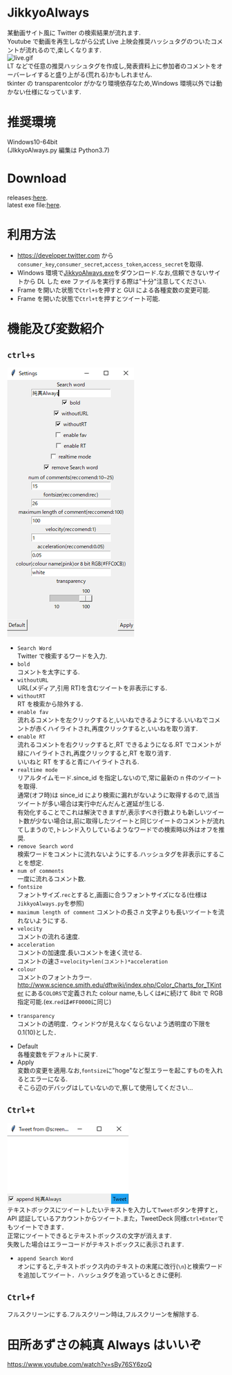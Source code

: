 # JikkyoAlways

某動画サイト風に Twitter の検索結果が流れます.  
Youtube で動画を再生しながら公式 Live 上映会推奨ハッシュタグのついたコメントが流れるので,楽しくなります.  
![live.gif](https://github.com/T3aHat/JikkyoAlways/blob/master/image/live.gif)  
LT などで任意の推奨ハッシュタグを作成し,発表資料上に参加者のコメントをオーバーレイすると盛り上がる(荒れる)かもしれません.  
tkinter の transparentcolor がかなり環境依存なため,Windows 環境以外では動かない仕様になっています.

# 推奨環境

Windows10-64bit  
(JIkkyoAlways.py 編集は Python3.7)

# Download

releases:[here](https://github.com/T3aHat/JikkyoAlways/releases).  
latest exe file:[here](https://github.com/T3aHat/JikkyoAlways/raw/master/JikkyoAlways.exe).

# 利用方法

- https://developer.twitter.com から`consumer_key`,`consumer_secret`,`access_token`,`access_secret`を取得.
- Windows 環境で[JikkyoAlways.exe](https://github.com/T3aHat/JikkyoAlways/raw/master/JikkyoAlways.exe)をダウンロード.なお,信頼できないサイトから DL した exe ファイルを実行する際は"十分"注意してください.
- Frame を開いた状態で`Ctrl+s`を押すと GUI による各種変数の変更可能.
- Frame を開いた状態で`Ctrl+t`を押すとツイート可能.

# 機能及び変数紹介

## `ctrl+s`

![Change.png](https://github.com/T3aHat/JikkyoAlways/blob/master/image/Change.png)

- `Search Word`  
  Twitter で検索するワードを入力.
- `bold`  
  コメントを太字にする.
- `withoutURL`  
  URL(メディア,引用 RT)を含むツイートを非表示にする.
- `withoutRT`  
  RT を検索から除外する.
- `enable fav`  
  流れるコメントを左クリックすると,いいねできるようにする.いいねでコメントが赤くハイライトされ,再度クリックすると,いいねを取り消す.
- `enable RT`  
  流れるコメントを右クリックすると,RT できるようになる.RT でコメントが緑にハイライトされ,再度クリックすると,RT を取り消す.  
  いいねと RT をすると青にハイライトされる.
- `realtime mode`  
  リアルタイムモード.since_id を指定しないので,常に最新の n 件のツイートを取得.  
  通常(オフ時)は since_id により検索に漏れがないように取得するので,該当ツイートが多い場合は実行中だんだんと遅延が生じる.  
  有効化することでこれは解決できますが,表示すべき行数よりも新しいツイート数が少ない場合は,前に取得したツイートと同じツイートのコメントが流れてしまうので,トレンド入りしているようなワードでの検索時以外はオフを推奨.
- `remove Search word`  
  検索ワードをコメントに流れないようにする.ハッシュタグを非表示にすることを想定.
- `num of comments`  
  一度に流れるコメント数.
- `fontsize`  
  フォントサイズ.`rec`とすると,画面に合うフォントサイズになる(仕様は`JikkyoAlways.py`を参照)
- `maximum length of comment`
  コメントの長さ.n 文字よりも長いツイートを流れないようにする.
- `velocity`  
  コメントの流れる速度.
- `acceleration`  
  コメントの加速度.長いコメントを速く流せる.  
  コメントの速さ=`velocity+len(コメント)*acceleration`
- `colour`  
  コメントのフォントカラー. http://www.science.smith.edu/dftwiki/index.php/Color_Charts_for_TKinter にある`COLORS`で定義された colour name,もしくは`#`に続けて 8bit で RGB 指定可能.(ex.`red`は`#FF0000`に同じ)
* `transparency`  
  コメントの透明度．ウィンドウが見えなくならないよう透明度の下限を 0.1(10)とした．
- Default  
  各種変数をデフォルトに戻す.
- Apply  
  変数の変更を適用.なお,`fontsize`に"hoge"など型エラーを起こすものを入れるとエラーになる.  
  そこら辺のデバッグはしていないので,察して使用してください...

## `Ctrl+t`

![tweet.png](https://github.com/T3aHat/JikkyoAlways/blob/master/image/tweet.png)  
テキストボックスにツイートしたいテキストを入力して`Tweet`ボタンを押すと，API 認証しているアカウントからツイート.また，TweetDeck 同様`ctrl+Enter`でもツイートできます．  
正常にツイートできるとテキストボックスの文字が消えます.  
失敗した場合はエラーコードがテキストボックスに表示されます.

- `append Search Word`  
  オンにすると,テキストボックス内のテキストの末尾に改行(`\n`)と検索ワードを追加してツイート．ハッシュタグを追っているときに便利.

## `Ctrl+f`

フルスクリーンにする.フルスクリーン時は,フルスクリーンを解除する.

# 田所あずさの純真 Always はいいぞ

https://www.youtube.com/watch?v=sBy76SY6zoQ

